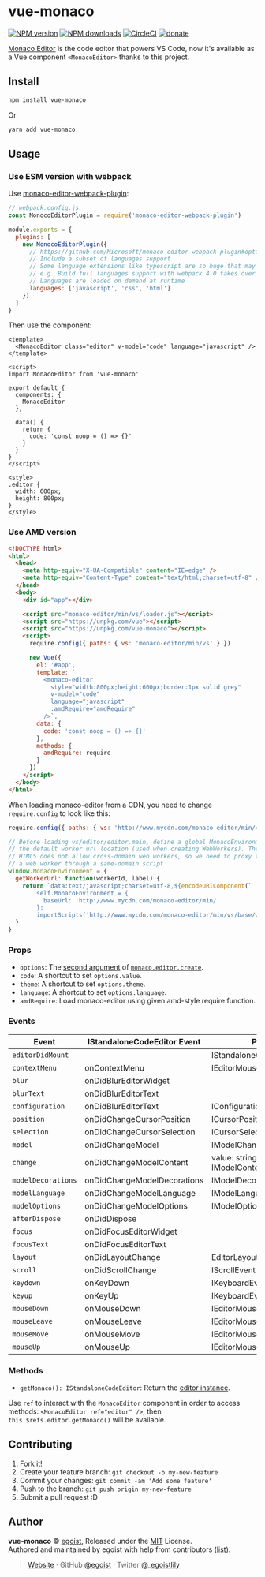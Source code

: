 # vue-monaco

[![NPM version](https://img.shields.io/npm/v/vue-monaco.svg?style=flat)](https://npmjs.com/package/vue-monaco) [![NPM downloads](https://img.shields.io/npm/dm/vue-monaco.svg?style=flat)](https://npmjs.com/package/vue-monaco) [![CircleCI](https://circleci.com/gh/egoist/vue-monaco/tree/master.svg?style=shield)](https://circleci.com/gh/egoist/vue-monaco/tree/master) [![donate](https://img.shields.io/badge/$-donate-ff69b4.svg?maxAge=2592000&style=flat)](https://github.com/egoist/donate)

[Monaco Editor](https://github.com/Microsoft/monaco-editor) is the code editor that powers VS Code, now it's available as a Vue component `<MonacoEditor>` thanks to this project.

## Install

```bash
npm install vue-monaco
```

Or

```bash
yarn add vue-monaco
```

## Usage

### Use ESM version with webpack

Use [monaco-editor-webpack-plugin](https://github.com/Microsoft/monaco-editor-webpack-plugin):

```js
// webpack.config.js
const MonocoEditorPlugin = require('monaco-editor-webpack-plugin')

module.exports = {
  plugins: [
    new MonocoEditorPlugin({
      // https://github.com/Microsoft/monaco-editor-webpack-plugin#options
      // Include a subset of languages support
      // Some language extensions like typescript are so huge that may impact build performance
      // e.g. Build full languages support with webpack 4.0 takes over 80 seconds
      // Languages are loaded on demand at runtime
      languages: ['javascript', 'css', 'html']
    })
  ]
}
```

Then use the component:

```vue
<template>
  <MonacoEditor class="editor" v-model="code" language="javascript" />
</template>

<script>
import MonacoEditor from 'vue-monaco'

export default {
  components: {
    MonacoEditor
  },

  data() {
    return {
      code: 'const noop = () => {}'
    }
  }
}
</script>

<style>
.editor {
  width: 600px;
  height: 800px;
}
</style>
```

### Use AMD version

```html
<!DOCTYPE html>
<html>
  <head>
    <meta http-equiv="X-UA-Compatible" content="IE=edge" />
    <meta http-equiv="Content-Type" content="text/html;charset=utf-8" />
  </head>
  <body>
    <div id="app"></div>

    <script src="monaco-editor/min/vs/loader.js"></script>
    <script src="https://unpkg.com/vue"></script>
    <script src="https://unpkg.com/vue-monaco"></script>
    <script>
      require.config({ paths: { vs: 'monaco-editor/min/vs' } })

      new Vue({
        el: '#app',
        template: `
          <monaco-editor
            style="width:800px;height:600px;border:1px solid grey"
            v-model="code" 
            language="javascript" 
            :amdRequire="amdRequire"
          />`,
        data: {
          code: 'const noop = () => {}'
        },
        methods: {
          amdRequire: require
        }
      })
    </script>
  </body>
</html>
```

When loading monaco-editor from a CDN, you need to change `require.config` to look like this:

```js
require.config({ paths: { vs: 'http://www.mycdn.com/monaco-editor/min/vs' } })

// Before loading vs/editor/editor.main, define a global MonacoEnvironment that overwrites
// the default worker url location (used when creating WebWorkers). The problem here is that
// HTML5 does not allow cross-domain web workers, so we need to proxy the instantiation of
// a web worker through a same-domain script
window.MonacoEnvironment = {
  getWorkerUrl: function(workerId, label) {
    return `data:text/javascript;charset=utf-8,${encodeURIComponent(`
        self.MonacoEnvironment = {
          baseUrl: 'http://www.mycdn.com/monaco-editor/min/'
        };
        importScripts('http://www.mycdn.com/monaco-editor/min/vs/base/worker/workerMain.js');`)}`
  }
}
```

### Props

- `options`: The [second argument](https://microsoft.github.io/monaco-editor/api/interfaces/monaco.editor.ieditorconstructionoptions.html) of [`monaco.editor.create`](https://microsoft.github.io/monaco-editor/api/modules/monaco.editor.html#create).
- `code`: A shortcut to set `options.value`.
- `theme`: A shortcut to set `options.theme`.
- `language`: A shortcut to set `options.language`.
- `amdRequire`: Load monaco-editor using given amd-style require function.

### Events

| Event              | IStandaloneCodeEditor Event | Parameters                                  |
| ------------------ | --------------------------- | ------------------------------------------- |
| `editorDidMount`   |                             | IStandaloneCodeEditor                       |
| `contextMenu`      | onContextMenu               | IEditorMouseEvent                           |
| `blur`             | onDidBlurEditorWidget       |                                             |
| `blurText`         | onDidBlurEditorText         |                                             |
| `configuration`    | onDidBlurEditorText         | IConfigurationChangedEvent                  |
| `position`         | onDidChangeCursorPosition   | ICursorPositionChangedEvent                 |
| `selection`        | onDidChangeCursorSelection  | ICursorSelectionChangedEvent                |
| `model`            | onDidChangeModel            | IModelChangedEvent                          |
| `change`           | onDidChangeModelContent     | value: string, e: IModelContentChangedEvent |
| `modelDecorations` | onDidChangeModelDecorations | IModelDecorationsChangedEvent               |
| `modelLanguage`    | onDidChangeModelLanguage    | IModelLanguageChangedEvent                  |
| `modelOptions`     | onDidChangeModelOptions     | IModelOptionsChangedEvent                   |
| `afterDispose`     | onDidDispose                |                                             |
| `focus`            | onDidFocusEditorWidget      |                                             |
| `focusText`        | onDidFocusEditorText        |                                             |
| `layout`           | onDidLayoutChange           | EditorLayoutInfo                            |
| `scroll`           | onDidScrollChange           | IScrollEvent                                |
| `keydown`          | onKeyDown                   | IKeyboardEvent                              |
| `keyup`            | onKeyUp                     | IKeyboardEvent                              |
| `mouseDown`        | onMouseDown                 | IEditorMouseEvent                           |
| `mouseLeave`       | onMouseLeave                | IEditorMouseEvent                           |
| `mouseMove`        | onMouseMove                 | IEditorMouseEvent                           |
| `mouseUp`          | onMouseUp                   | IEditorMouseEvent                           |

### Methods

- `getMonaco(): IStandaloneCodeEditor`: Return the [editor instance](https://microsoft.github.io/monaco-editor/api/interfaces/monaco.editor.istandalonecodeeditor.html).

Use `ref` to interact with the `MonacoEditor` component in order to access methods: `<MonacoEditor ref="editor" />`, then `this.$refs.editor.getMonaco()` will be available.

## Contributing

1. Fork it!
2. Create your feature branch: `git checkout -b my-new-feature`
3. Commit your changes: `git commit -am 'Add some feature'`
4. Push to the branch: `git push origin my-new-feature`
5. Submit a pull request :D

## Author

**vue-monaco** © [egoist](https://github.com/egoist), Released under the [MIT](./LICENSE) License.<br>
Authored and maintained by egoist with help from contributors ([list](https://github.com/egoist/vue-monaco/contributors)).

> [Website](https://egoist.sh) · GitHub [@egoist](https://github.com/egoist) · Twitter [@\_egoistlily](https://twitter.com/_egoistlily)
